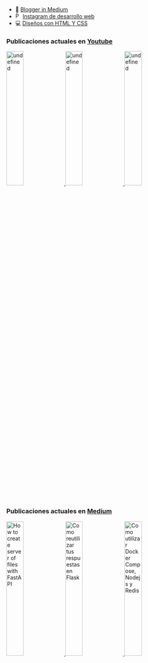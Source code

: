 
- 📙 [Blogger in Medium](https://nelsoncode019.medium.com/)
- <img src="https://cdn.jsdelivr.net/npm/simple-icons@3.0.1/icons/instagram.svg" alt="Perfil de Instagram de NelsonCode" height="15px" width="15px" /> [Instagram de desarrollo web](https://www.instagram.com/nelsoncode)
- 💻 [Diseños con HTML Y CSS](https://codepen.io/nelsoncode019)

###  Publicaciones actuales en [Youtube](https://www.youtube.com/channel/UCNtGnenu3-E363hcijzVt0w/featured)

<a href="https://www.youtube.com/watch?v=W6P4XDKLxII" target='_blank'>
     <img width='30%' src="https://i.ytimg.com/vi/W6P4XDKLxII/hqdefault.jpg" alt="undefined" />
   </a>
<a href="https://www.youtube.com/watch?v=g3IiU6pmruY" target='_blank'>
     <img width='30%' src="https://i.ytimg.com/vi/g3IiU6pmruY/hqdefault.jpg" alt="undefined" />
   </a>
<a href="https://www.youtube.com/watch?v=wC7ZLxsinbA" target='_blank'>
     <img width='30%' src="https://i.ytimg.com/vi/wC7ZLxsinbA/hqdefault.jpg" alt="undefined" />
   </a>


###  Publicaciones actuales en [Medium](https://medium.com/@nelsoncode019)

<a href="https://nelsoncode.medium.com/how-to-create-server-of-files-with-fastapi-9acb5500c7cd?source=rss-57948f2413ba------2" target='_blank'>
      <img width='30%' src=https://cdn-images-1.medium.com/max/1024/1*7Jv1fGhNHI3PYEqr1kjQQg.png alt="How to create server of files with FastAPI" />
    </a>
<a href="https://nelsoncode.medium.com/como-reutilizar-tus-respuestas-en-flask-586ba712f669?source=rss-57948f2413ba------2" target='_blank'>
      <img width='30%' src="https://cdn-images-1.medium.com/max/1024/1*J84kTyL25djO62zwdW9zlg.png" alt="Como reutilizar tus respuestas en Flask" />
    </a>
<a href="https://nelsoncode.medium.com/como-utilizar-docker-compose-nodejs-y-redis-49596fab657f?source=rss-57948f2413ba------2" target='_blank'>
      <img width='30%' src="https://cdn-images-1.medium.com/max/1024/1*oV2ELbxsK4rSlGc_-hlpEw.png" alt="Como utilizar  Docker Compose,  Nodejs y Redis" />
    </a>



